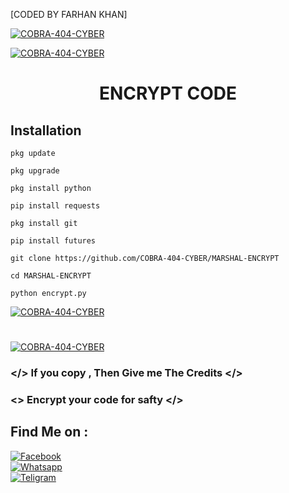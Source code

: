 [CODED BY FARHAN KHAN]

<a href="#"><img title="COBRA-404-CYBER" src="https://k.top4top.io/p_2596pji1e0.jpg"></a>

<a href="#"><img title="COBRA-404-CYBER" src="https://img.shields.io/badge/AUTHOR-FARHAN%20KHAN-red"></a>

<h1 align="center">ENCRYPT CODE</h1>


## <b>Installation</b>

```
pkg update

pkg upgrade

pkg install python

pip install requests

pkg install git

pip install futures

git clone https://github.com/COBRA-404-CYBER/MARSHAL-ENCRYPT

cd MARSHAL-ENCRYPT

python encrypt.py

```

<a href="#"><img title="COBRA-404-CYBER" src="https://j.top4top.io/p_2597m9gxb0.jpg"></a>
<h1 align="center"></h1>
<a href="#"><img title="COBRA-404-CYBER" src="https://k.top4top.io/p_2597oars90.jpg"></a>

### </> If you copy , Then Give me The Credits </>

### <\> Encrypt your code for safty </>

## Find Me on :

[![Facebook](https://img.shields.io/badge/Facebook-FARHAN%20KHAN-blue)](https://www.facebook.com/virtua.jhonny.sins?mibextid=ZbWKwL)</br>
[![Whatsapp](https://img.shields.io/badge/WHATSAPP-FARHAN%20KHAN-green)](https://wa.me/+8801838847447?text=)</br>
[![Teligram](https://img.shields.io/badge/TELIGRAM-C08r4-blue)](t.me/C08r4)</br>
